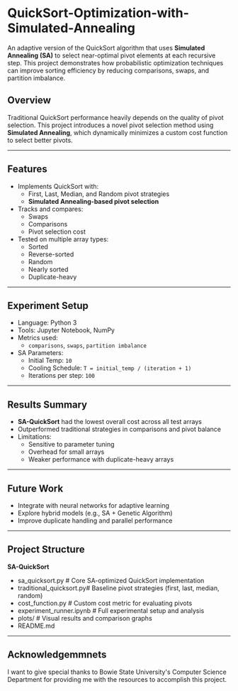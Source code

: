 # QuickSort-Optimization-with-Simulated-Annealing

An adaptive version of the QuickSort algorithm that uses **Simulated Annealing (SA)** to select near-optimal pivot elements at each recursive step. This project demonstrates how probabilistic optimization techniques can improve sorting efficiency by reducing comparisons, swaps, and partition imbalance.

## Overview

Traditional QuickSort performance heavily depends on the quality of pivot selection. This project introduces a novel pivot selection method using **Simulated Annealing**, which dynamically minimizes a custom cost function to select better pivots.

---

## Features

- Implements QuickSort with:
  - First, Last, Median, and Random pivot strategies
  - **Simulated Annealing-based pivot selection**
- Tracks and compares:
  - Swaps
  - Comparisons
  - Pivot selection cost
- Tested on multiple array types:
  - Sorted
  - Reverse-sorted
  - Random
  - Nearly sorted
  - Duplicate-heavy

---

## Experiment Setup

- Language: Python 3
- Tools: Jupyter Notebook, NumPy
- Metrics used:
  - `comparisons`, `swaps`, `partition imbalance`
- SA Parameters:
  - Initial Temp: `10`
  - Cooling Schedule: `T = initial_temp / (iteration + 1)`
  - Iterations per step: `100`

---

## Results Summary

- **SA-QuickSort** had the lowest overall cost across all test arrays
- Outperformed traditional strategies in comparisons and pivot balance
- Limitations:
  - Sensitive to parameter tuning
  - Overhead for small arrays
  - Weaker performance with duplicate-heavy arrays

---

## Future Work

- Integrate with neural networks for adaptive learning
- Explore hybrid models (e.g., SA + Genetic Algorithm)
- Improve duplicate handling and parallel performance

---

## Project Structure

**SA-QuickSort**

- sa_quicksort.py # Core SA-optimized QuickSort implementation
- traditional_quicksort.py# Baseline pivot strategies (first, last, median, random)
- cost_function.py # Custom cost metric for evaluating pivots
- experiment_runner.ipynb # Full experimental setup and analysis
- plots/ # Visual results and comparison graphs
- README.md

--- 

## Acknowledgemmnets

I want to give special thanks to Bowie State University's Computer Science Department for providing me with the resources to accomplish this project.
